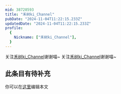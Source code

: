 ```yaml
---
mid: 38728593
title: "禾树ki_Channel"
pubDate: "2024-11-04T11:22:15.233Z"
updatedDate: "2024-11-04T11:22:15.233Z"
profile:
  {
    Nickname: ["禾树ki_Channel"],
  }
---
```


关注[禾树ki_Channel](https://space.bilibili.com/38728593)谢谢喵~ 关注[禾树ki_Channel](https://space.bilibili.com/38728593)谢谢喵~

## 此条目有待补充
你可以在[这里](https://github.com/Yuhanawa/VTuber.ICU-Content/edit/master/v/禾树ki_Channel/index.md)编辑本文
